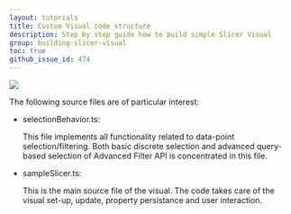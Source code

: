 ```yaml
---
layout: tutorials
title: Custom Visual code structure
description: Step by step guide how to build simple Slicer Visual
group: building-slicer-visual
toc: true
github_issue_id: 474
---
```


![](../images/src-folder.PNG)

The following source files are of particular interest:
- selectionBehavior.ts:

    This file implements all functionality related to data-point selection/filtering. Both basic discrete selection and advanced query-based selection of Advanced Filter API is concentrated in this file. 

- sampleSlicer.ts:

    This is the main source file of the visual. The code takes care of the visual set-up, update, property persistance and user interaction.  